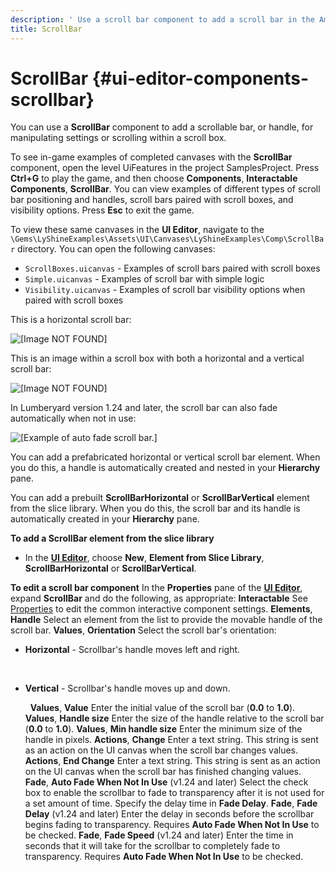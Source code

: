 ```yaml
---
description: ' Use a scroll bar component to add a scroll bar in the Amazon Lumberyard UI Editor. '
title: ScrollBar
---
```

# ScrollBar {#ui-editor-components-scrollbar}

You can use a **ScrollBar** component to add a scrollable bar, or handle, for manipulating settings or scrolling within a scroll box\.

To see in\-game examples of completed canvases with the **ScrollBar** component, open the level UiFeatures in the project SamplesProject\. Press **Ctrl\+G** to play the game, and then choose **Components**, **Interactable Components**, **ScrollBar**\. You can view examples of different types of scroll bar positioning and handles, scroll bars paired with scroll boxes, and visibility options\. Press **Esc** to exit the game\.

To view these same canvases in the **UI Editor**, navigate to the `\Gems\LyShineExamples\Assets\UI\Canvases\LyShineExamples\Comp\ScrollBar` directory\. You can open the following canvases:
+ `ScrollBoxes.uicanvas` - Examples of scroll bars paired with scroll boxes
+ `Simple.uicanvas` - Examples of scroll bar with simple logic
+ `Visibility.uicanvas` - Examples of scroll bar visibility options when paired with scroll boxes

This is a horizontal scroll bar:

![\[Image NOT FOUND\]](/images/user-guide/game_ui_editor/horizontal-scrollbar.gif)

This is an image within a scroll box with both a horizontal and a vertical scroll bar:

![\[Image NOT FOUND\]](/images/user-guide/game_ui_editor/scrollbar-scrollbox.gif)

In Lumberyard version 1\.24 and later, the scroll bar can also fade automatically when not in use:

![\[Example of auto fade scroll bar.\]](/images/user-guide/game_ui_editor/ui-scrollbar-autofade.gif)

You can add a prefabricated horizontal or vertical scroll bar element\. When you do this, a handle is automatically created and nested in your **Hierarchy** pane\.

You can add a prebuilt **ScrollBarHorizontal** or **ScrollBarVertical** element from the slice library\. When you do this, the scroll bar and its handle is automatically created in your **Hierarchy** pane\.

**To add a ScrollBar element from the slice library**
+ In the [**UI Editor**](/docs/user-guide/features/interactivity/user-interface/editor/using.md), choose **New**, **Element from Slice Library**, **ScrollBarHorizontal** or **ScrollBarVertical**\.

**To edit a scroll bar component**
In the **Properties** pane of the [**UI Editor**](/docs/user-guide/features/interactivity/user-interface/editor/using.md), expand **ScrollBar** and do the following, as appropriate:
**Interactable**
See [Properties](/docs/user-guide/features/interactivity/user-interface/editor/components-interactive-properties.md) to edit the common interactive component settings\.
**Elements**, **Handle**
Select an element from the list to provide the movable handle of the scroll bar\.
**Values**, **Orientation**
Select the scroll bar's orientation:
+ **Horizontal** - Scrollbar's handle moves left and right\.

   
+ **Vertical** - Scrollbar's handle moves up and down\.

   
**Values**, **Value**
Enter the initial value of the scroll bar \(**0\.0** to **1\.0**\)\.
**Values**, **Handle size**
Enter the size of the handle relative to the scroll bar \(**0\.0** to **1\.0**\)\.
**Values**, **Min handle size**
Enter the minimum size of the handle in pixels\.
**Actions**, **Change**
Enter a text string\. This string is sent as an action on the UI canvas when the scroll bar changes values\.
**Actions**, **End Change**
Enter a text string\. This string is sent as an action on the UI canvas when the scroll bar has finished changing values\.
**Fade**, **Auto Fade When Not In Use** \(v1\.24 and later\)
Select the check box to enable the scrollbar to fade to transparency after it is not used for a set amount of time\. Specify the delay time in **Fade Delay**\.
**Fade**, **Fade Delay** \(v1\.24 and later\)
Enter the delay in seconds before the scrollbar begins fading to transparency\. Requires **Auto Fade When Not In Use** to be checked\.
**Fade**, **Fade Speed** \(v1\.24 and later\)
Enter the time in seconds that it will take for the scrollbar to completely fade to transparency\. Requires **Auto Fade When Not In Use** to be checked\.